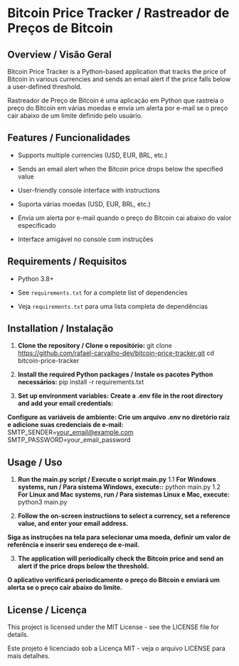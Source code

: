 # Bitcoin Price Tracker / Rastreador de Preços de Bitcoin

## Overview / Visão Geral

Bitcoin Price Tracker is a Python-based application that tracks the price of Bitcoin in various currencies and sends an email alert if the price falls below a user-defined threshold.

Rastreador de Preço de Bitcoin é uma aplicação em Python que rastreia o preço do Bitcoin em várias moedas e envia um alerta por e-mail se o preço cair abaixo de um limite definido pelo usuário.

## Features / Funcionalidades

- Supports multiple currencies (USD, EUR, BRL, etc.)
- Sends an email alert when the Bitcoin price drops below the specified value
- User-friendly console interface with instructions

- Suporta várias moedas (USD, EUR, BRL, etc.)
- Envia um alerta por e-mail quando o preço do Bitcoin cai abaixo do valor especificado
- Interface amigável no console com instruções

## Requirements / Requisitos

- Python 3.8+
- See `requirements.txt` for a complete list of dependencies

- Veja `requirements.txt` para uma lista completa de dependências

## Installation / Instalação

1. **Clone the repository / Clone o repositório:**
   git clone https://github.com/rafael-carvalho-dev/bitcoin-price-tracker.git
   cd bitcoin-price-tracker

2. **Install the required Python packages / Instale os pacotes Python necessários:**
    pip install -r requirements.txt

3. **Set up environment variables: Create a .env file in the root directory and add your email credentials:**

**Configure as variáveis de ambiente: Crie um arquivo .env no diretório raiz e adicione suas credenciais de e-mail:**
    SMTP_SENDER=your_email@example.com
    SMTP_PASSWORD=your_email_password

## Usage / Uso

1. **Run the main.py script / Execute o script main.py**
   1.1 **For Windows systems, run / Para sistema Windows, execute::**
    python main.py
   1.2 **For Linux and Mac systems, run / Para sistemas Linux e Mac, execute:**
    python3 main.py

3. **Follow the on-screen instructions to select a currency, set a reference value, and enter your email address.**

**Siga as instruções na tela para selecionar uma moeda, definir um valor de referência e inserir seu endereço de e-mail.**

3. **The application will periodically check the Bitcoin price and send an alert if the price drops below the threshold.**

**O aplicativo verificará periodicamente o preço do Bitcoin e enviará um alerta se o preço cair abaixo do limite.**

## License / Licença

This project is licensed under the MIT License - see the LICENSE file for details.

Este projeto é licenciado sob a Licença MIT - veja o arquivo LICENSE para mais detalhes.
